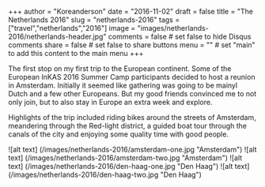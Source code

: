 +++
author = "Koreanderson"
date = "2016-11-02"
draft = false
title = "The Netherlands 2016"
slug = "netherlands-2016"
tags = ["travel","netherlands","2016"]
image = "images/netherlands-2016/netherlands-header.jpg"
comments = false     # set false to hide Disqus comments
share = false        # set false to share buttons
menu = ""           # set "main" to add this content to the main menu
+++

The first stop on my first trip to the European continent. Some of the European InKAS 2016 Summer Camp participants decided to host a reunion in Amsterdam. Initially it seemed like gathering was going to be mainyl Dutch and a few other Europeans. But my good friends convinced me to not only join, but to also stay in Europe an extra week and explore.

Highlights of the trip included riding bikes around the streets of Amsterdam, meandering through the Red-light district, a guided boat tour through the canals of the city and enjoying some quality time with good people.

![alt text] (/images/netherlands-2016/amsterdam-one.jpg "Amsterdam")
![alt text] (/images/netherlands-2016/amsterdam-two.jpg "Amsterdam")
![alt text] (/images/netherlands-2016/den-haag-one.jpg "Den Haag")
![alt text] (/images/netherlands-2016/den-haag-two.jpg "Den Haag")

